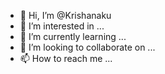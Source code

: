 - 👋 Hi, I’m @Krishanaku
- 👀 I’m interested in ...
- 🌱 I’m currently learning ...
- 💞️ I’m looking to collaborate on ...
- 📫 How to reach me ...

<!---
Krishanaku/Krishanaku is a ✨ special ✨ repository because its `README.md` (this file) appears on your GitHub profile.
You can click the Preview link to take a look at your changes.
--->

